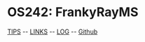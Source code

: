 ---
---

# OS242: FrankyRayMS

[TIPS](TIPS/) -- [LINKS](LINKS/) -- [LOG](TXT/mylog.txt) -- [Github](https://github.com/frankyray/os242)
